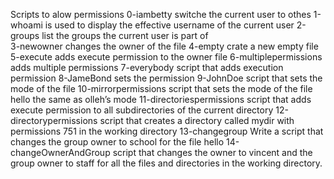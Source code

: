 Scripts to alow permissions
0-iambetty switche the current user to othes
1-whoami  is used to display the effective username of the current user
2-groups list the groups the current user is part of  
3-newowner changes the owner of the file
4-empty crate a new empty file
5-execute adds execute permission to the owner file
6-multiplepermissions adds multiple permissions
7-everybody script that adds execution permission
8-JameBond sets the permission
9-JohnDoe script that sets the mode of the file
10-mirrorpermissions script that sets the mode of the file hello the same as olleh’s mode
11-directoriespermissions script that adds execute permission to all subdirectories of the current directory
12-directorypermissions script that creates a directory called mydir with permissions 751 in the working directory
13-changegroup Write a script that changes the group owner to school for the file hello
14-changeOwnerAndGroup script that changes the owner to vincent and the group owner to staff for all the files and directories in the working directory.
